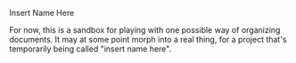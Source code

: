 Insert Name Here

For now, this is a sandbox for playing with one possible way of
organizing documents.  It may at some point morph into a real thing,
for a project that's temporarily being called "insert name here".
